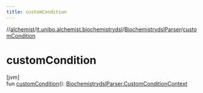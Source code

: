 ```yaml
---
title: customCondition
---
```

//[alchemist](../../../index.html)/[it.unibo.alchemist.biochemistrydsl](../index.html)/[BiochemistrydslParser](index.html)/[customCondition](custom-condition.html)



# customCondition



[jvm]\
fun [customCondition](custom-condition.html)(): [BiochemistrydslParser.CustomConditionContext](-custom-condition-context/index.html)




